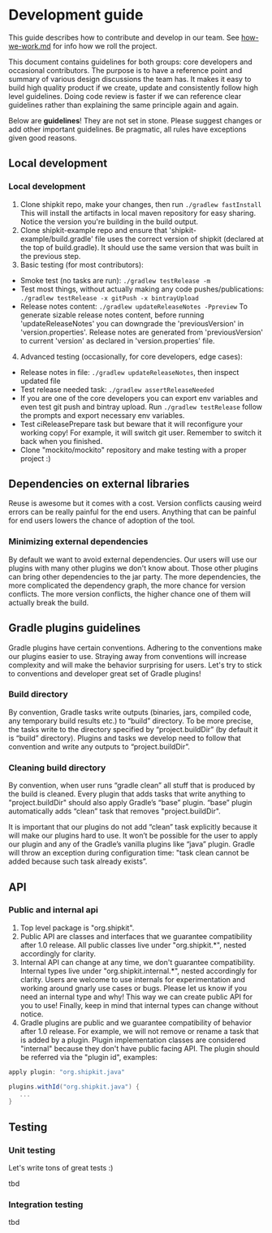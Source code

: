 # Development guide

This guide describes how to contribute and develop in our team.
See [how-we-work.md](docs/how-we-work.md) for info how we roll the project.

This document contains guidelines for both groups: core developers and occasional contributors.
The purpose is to have a reference point and summary of various design discussions the team has.
It makes it easy to build high quality product if we create, update and consistently follow high level guidelines.
Doing code review is faster if we can reference clear guidelines rather than explaining the same principle again and again.

Below are **guidelines**!
They are not set in stone.
Please suggest changes or add other important guidelines.
Be pragmatic, all rules have exceptions given good reasons.

## Local development

### Local development

1. Clone shipkit repo, make your changes, then run ```./gradlew fastInstall```
This will install the artifacts in local maven repository for easy sharing.
Notice the version you're building in the build output.
2. Clone shipkit-example repo and ensure that 'shipkit-example/build.gradle' file uses the correct version of shipkit (declared at the top of build.gradle).
It should use the same version that was built in the previous step.
3. Basic testing (for most contributors):
 - Smoke test (no tasks are run): ```./gradlew testRelease -m```
 - Test most things, without actually making any code pushes/publications: ```./gradlew testRelease -x gitPush -x bintrayUpload```
 - Release notes content: ```./gradlew updateReleaseNotes -Ppreview```
    To generate sizable release notes content, before running 'updateReleaseNotes' you can downgrade the 'previousVersion' in 'version.properties'.
    Release notes are generated from 'previousVersion' to current 'version' as declared in 'version.properties' file.
4. Advanced testing (occasionally, for core developers, edge cases):
 - Release notes in file: ```./gradlew updateReleaseNotes```, then inspect updated file
 - Test release needed task: ```./gradlew assertReleaseNeeded```
 - If you are one of the core developers you can export env variables and even test git push and bintray upload.
 Run ```./gradlew testRelease``` follow the prompts and export necessary env variables.
 - Test ciReleasePrepare task but beware that it will reconfigure your working copy!
 For example, it will switch git user.
 Remember to switch it back when you finished.
 - Clone "mockito/mockito" repository and make testing with a proper project :)

## Dependencies on external libraries

Reuse is awesome but it comes with a cost.
Version conflicts causing weird errors can be really painful for the end users.
Anything that can be painful for end users lowers the chance of adoption of the tool.

### Minimizing external dependencies

By default we want to avoid external dependencies.
Our users will use our plugins with many other plugins we don't know about.
Those other plugins can bring other dependencies to the jar party.
The more dependencies, the more complicated the dependency graph, the more chance for version conflicts.
The more version conflicts, the higher chance one of them will actually break the build.

## Gradle plugins guidelines

Gradle plugins have certain conventions.
Adhering to the conventions make our plugins easier to use.
Straying away from conventions will increase complexity and will make the behavior surprising for users.
Let's try to stick to conventions and developer great set of Gradle plugins!

### Build directory

By convention, Gradle tasks write outputs (binaries, jars, compiled code, any temporary build results etc.) to “build” directory.
To be more precise, the tasks write to the directory specified by “project.buildDir” (by default it is “build” directory).
Plugins and tasks we develop need to follow that convention and write any outputs to “project.buildDir”.

### Cleaning build directory

By convention, when user runs “gradle clean” all stuff that is produced by the build is cleaned.
Every plugin that adds tasks that write anything to "project.buildDir" should also apply Gradle’s “base” plugin.
“base” plugin automatically adds “clean” task that removes "project.buildDir".

It is important that our plugins do not add “clean” task explicitly because it will make our plugins hard to use. It won’t be possible for the user to apply our plugin and any of the Gradle’s vanilla plugins like “java” plugin.
Gradle will throw an exception during configuration time: "task clean cannot be added because such task already exists”.

## API

### Public and internal api

1. Top level package is "org.shipkit".
2. Public API are classes and interfaces that we guarantee compatibility after 1.0 release.
    All public classes live under "org.shipkit.*", nested accordingly for clarity.
3. Internal API can change at any time, we don't guarantee compatibility.
    Internal types live under "org.shipkit.internal.*", nested accordingly for clarity.
    Users are welcome to use internals for experimentation and working around gnarly use cases or bugs.
    Please let us know if you need an internal type and why!
    This way we can create public API for you to use!
    Finally, keep in mind that internal types can change without notice.
4. Gradle plugins are public and we guarantee compatibility of behavior after 1.0 release.
    For example, we will not remove or rename a task that is added by a plugin.
    Plugin implementation classes are considered "internal" because they don't have public facing API.
    The plugin should be referred via the "plugin id", examples:

```Groovy
apply plugin: "org.shipkit.java"

plugins.withId("org.shipkit.java") {
   ...
}
```

## Testing

### Unit testing

Let's write tons of great tests :)

tbd

### Integration testing

tbd

